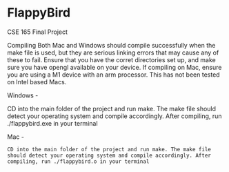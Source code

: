# FlappyBird
CSE 165 Final Project

Compiling
 Both Mac and Windows should compile successfully when the make file is used, but they are serious linking errors that may cause any of these to fail. Ensure that you have the corret directories set up, and make sure you have opengl available on your device. If compiling on Mac, ensure you are using a M1 device with an arm processor. This has not been tested on Intel based Macs.

 Windows - 
  
  CD into the main folder of the project and run make. The make file should detect your operating system and compile accordingly. After compiling, run ./flappybird.exe in your terminal
 
 Mac -
    
    CD into the main folder of the project and run make. The make file should detect your operating system and compile accordingly. After compiling, run ./flappybird.o in your terminal

